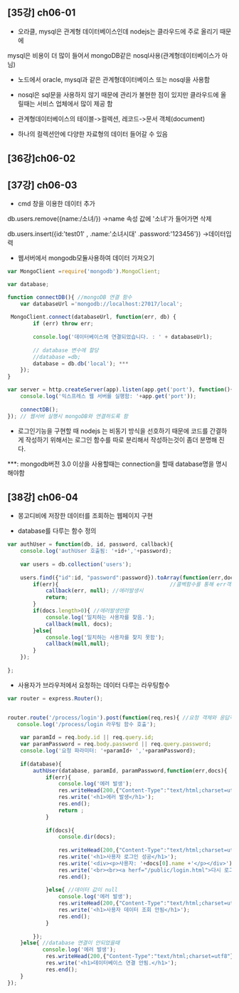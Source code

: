 ## [35강] ch06-01

- 오라클, mysql은 관계형 데이터베이스인데 nodejs는 클라우드에 주로 올리기 때문에

mysql은 비용이 더 많이 들어서 mongoDB같은 nosql사용(관계형데이터베이스가 아님)

- 노드에서 oracle, mysql과 같은 관계형데이터베이스 또는 nosql을 사용함
- nosql은 sql문을 사용하지 않기 때문에 관리가 불현한 점이 있지만 클라우드에 올릴때는 서비스 업체에서 많이 제공 함

- 관계형데이터베이스의 테이블->컬렉션, 레코드->문서 객체(document)
- 하나의 컬렉션안에 다양한 자료형의 데이터 들어갈 수 있음

##  [36강]ch06-02



## [37강] ch06-03

- cmd 창을 이용한 데이터 추가

db.users.remove({name:/소녀/}) ->name 속성 값에 '소녀'가 들어가면 삭제

db.users.insert({id:'test01' , .name:'소녀시대' .password:'123456'}) ->데이터입력

- 웹서버에서 mongodb모듈사용하여 데이터 가져오기

```javascript
var MongoClient =require('mongodb').MongoClient;

var database;

function connectDB(){ //mongoDB 연결 함수
    var databaseUrl ='mongodb://localhost:27017/local';
    
 MongoClient.connect(databaseUrl, function(err, db) {
		if (err) throw err;
		
		console.log('데이터베이스에 연결되었습니다. : ' + databaseUrl);
		
		// database 변수에 할당
		//database =db;
     	database = db.db('local'); ***
	});
}

var server = http.createServer(app).listen(app.get('port'), function(){
    console.log('익스프레스 웹 서버를 실행함: '+app.get('port'));
    
    connectDB();
}); // 웹서버 실행시 mongoDB와 연결하도록 함
```

- 로그인기능을 구현할 때 nodejs 는 비동기 방식을 선호하기 때문에 코드를 간결하게 작성하기 위해서는 로그인 함수를 따로 분리해서 작성하는것이 좀더 분명해 진다. 

***: mongodb버전 3.0 이상을 사용할때는 connection을 할때 database명을 명시해야함

## [38강] ch06-04

- 몽고디비에 저장한 데이터를 조회하는 웹페이지 구현

- database를 다루는 함수 정의

```javascript
var authUser = function(db, id, password, callback){
    console.log('authUser 호출됨: '+id+','+password);
    
    var users = db.collection('users');
    
    users.find({"id":id, "password":password}).toArray(function(err,docs){ //배열로 바꿔줌 
        if(err){                                   //콜벡함수를 통해 err객체, 문서객체를 받음  
            callback(err, null); //에러발생시
            return;
        }
        if(docs.length>0){ //에러발생안함
            console.log('일치하는 사용자를 찾음.');
            callback(null, docs);
        }else{
            console.log('일치하는 사용자를 찾지 못함');
            callback(null,null);
        }
    });
    
};

```

- 사용자가 브라우저에서 요청하는 데이터 다루는 라우팅함수 

```javascript
var router = express.Router();


router.route('/process/login').post(function(req,res){ //요청 객체와 응답객체를 파라미터로 받음
   console.log('/process/login 라우팅 함수 호출');
    
    var paramId = req.body.id || req.query.id;
    var paramPassword = req.body.password || req.query.password;
    console.log('요청 파라미터: '+paramId+ ','+paramPassword);
    
    if(database){
        authUser(database, paramId, paramPassword,function(err,docs){
            if(err){
                console.log('에러 발생');
                res.writeHead(200,{"Content-Type":"text/html;charset=utf8"});
                res.write('<h1>에러 발생</h1>');
                res.end();
                return ;
            }
            
            if(docs){
                console.dir(docs);
                
                res.writeHead(200,{"Content-Type":"text/html;charset=utf8"});
                res.write('<h1>사용자 로그인 성공</h1>');
                res.write('<div><p>사용자: '+docs[0].name +'</p></div>');
                res.write('<br><br><a herf="/public/login.html">다시 로그인하기 </a>');
                res.end();
         
            }else{ //데이터 값이 null
                console.log('에러 발생');
                res.writeHead(200,{"Content-Type":"text/html;charset=utf8"});
                res.write('<h1>사용자 데이터 조회 안됨</h1>');
                res.end();
            }
            
        });
    }else{ //database 연결이 안되었을때
           console.log('에러 발생');
            res.writeHead(200,{"Content-Type":"text/html;charset=utf8"});
            res.write('<h1>데이터베이스 연결 안됨.</h1>');
            res.end();
    }
});
```

